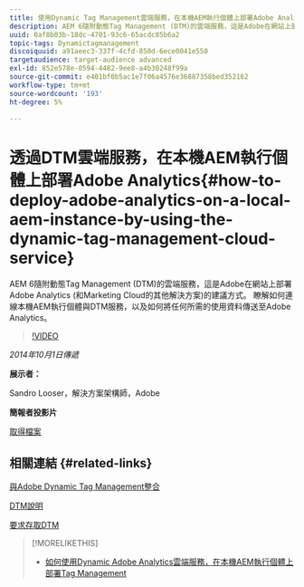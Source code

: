 ```yaml
---
title: 使用Dynamic Tag Management雲端服務，在本機AEM執行個體上部署Adobe Analytics
description: AEM 6隨附動態Tag Management (DTM)的雲端服務，這是Adobe在網站上部署Adobe Analytics (和Marketing Cloud的其他解決方案)的建議方式。 瞭解如何連線本機AEM執行個體與DTM服務，以及如何將任何所需的使用資料傳送至Adobe Analytics。
uuid: 0af8b03b-18dc-4701-93c6-65acdc85b6a2
topic-tags: Dynamictagmanagement
discoiquuid: a91aeec3-337f-4cfd-850d-6ece0041e550
targetaudience: target-audience advanced
exl-id: 852e578e-0594-4482-9ee8-a4b30248f99a
source-git-commit: e401bf0b5ac1e7f06a4576e36887358bed352162
workflow-type: tm+mt
source-wordcount: '193'
ht-degree: 5%

---
```


# 透過DTM雲端服務，在本機AEM執行個體上部署Adobe Analytics{#how-to-deploy-adobe-analytics-on-a-local-aem-instance-by-using-the-dynamic-tag-management-cloud-service}

AEM 6隨附動態Tag Management (DTM)的雲端服務，這是Adobe在網站上部署Adobe Analytics (和Marketing Cloud的其他解決方案)的建議方式。 瞭解如何連線本機AEM執行個體與DTM服務，以及如何將任何所需的使用資料傳送至Adobe Analytics。

>[!VIDEO](https://video.tv.adobe.com/v/19401/?quality=9)

*2014年10月1日傳遞*

**展示者：**

Sandro Looser，解決方案架構師，Adobe

**簡報者投影片**

[取得檔案](assets/dtm-10-1-2014.pdf)

## 相關連結 {#related-links}

[與Adobe Dynamic Tag Management整合](https://helpx.adobe.com/tw/experience-manager/6-0/sites/administering/using/dtm.html)

[DTM說明](https://experienceleague.adobe.com/docs/data-collection.html?lang=en)

[要求存取DTM](https://dtm.adobe.com/request_access)

<!--
[Get back to the Overview](https://helpx.adobe.com/experience-manager/kt/eseminars/gems/aem-index.html)
-->

>[!MORELIKETHIS]
>
>* [如何使用Dynamic Adobe Analytics雲端服務，在本機AEM執行個體上部署Tag Management](aem-adobe-analytics-dynamic-tag-management.md)

